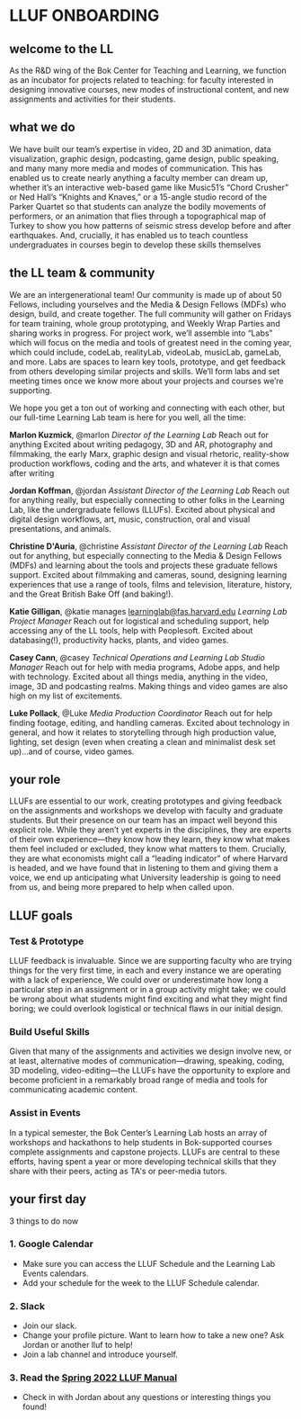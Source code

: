 # LLUF ONBOARDING

## welcome to the LL
As the R&D wing of the Bok Center for Teaching and Learning, we function as an incubator for projects related to teaching: for faculty interested in designing innovative courses, new modes of instructional content, and new assignments and activities for their students.

## what we do
We have built our team’s expertise in video, 2D and 3D animation, data visualization, graphic design, podcasting, game design, public speaking, and many many more media and modes of communication. This has enabled us to create nearly anything a faculty member can dream up, whether it’s an interactive web-based game like Music51’s “Chord Crusher” or Ned Hall’s “Knights and Knaves,” or a 15-angle studio record of the Parker Quartet so that students can analyze the bodily movements of performers, or an animation that flies through a topographical map of Turkey to show you how patterns of seismic stress develop before and after earthquakes. And, crucially, it has enabled us to teach countless undergraduates in courses begin to develop these skills themselves

## the LL team & community
We are an intergenerational team! Our community is made up of about  50 Fellows, including yourselves and the Media & Design Fellows (MDFs) who design, build, and create together. The full community will gather on Fridays for team training, whole group prototyping, and Weekly Wrap Parties and sharing works in progress. For project work, we’ll assemble into “Labs” which will focus on the media and tools of greatest need in the coming year, which could include, codeLab, realityLab, videoLab, musicLab, gameLab, and more. Labs are spaces to learn key tools, prototype, and get feedback from others developing similar projects and skills. We’ll form labs and set meeting times once we know more about your projects and courses we’re supporting.

We hope you get a ton out of working and connecting with each other, but our full-time Learning Lab team is here for you well, all the time:

**Marlon Kuzmick**, @marlon
*Director of the Learning Lab*
Reach out for anything
Excited about writing pedagogy, 3D and AR, photography and filmmaking, the early Marx, graphic design and visual rhetoric, reality-show production workflows, coding and the arts, and whatever it is that comes after writing 

**Jordan Koffman**, @jordan
*Assistant Director of the Learning Lab*
Reach out for anything really, but especially connecting to other folks in the Learning Lab, like the undergraduate fellows (LLUFs).
Excited about physical and digital design workflows, art, music, construction, oral and visual presentations, and  animals.

**Christine D'Auria**, @christine
*Assistant Director of the Learning Lab*
Reach out for anything, but especially connecting to the Media & Design Fellows (MDFs) and learning about the tools and projects these graduate fellows support.
Excited about filmmaking and cameras, sound, designing learning experiences that use a range of tools, films and television, literature, history, and the Great British Bake Off (and baking!).

**Katie Gilligan**, @katie
manages learninglab@fas.harvard.edu
*Learning Lab Project Manager*
Reach out for logistical and scheduling support, help accessing any of the LL tools, help with Peoplesoft.
Excited about databasing(!), productivity hacks, plants, and video games.

**Casey Cann**, @casey
*Technical Operations and Learning Lab Studio Manager*
Reach out for help with media programs, Adobe apps, and help with technology.
Excited about all things media, anything in the video, image, 3D and podcasting realms. Making things and video games are also high on my list of excitements.

**Luke Pollack**, @Luke
*Media Production Coordinator*
Reach out for help finding footage, editing, and handling cameras.
Excited about technology in general, and how it relates to storytelling through high production value, lighting, set design (even when creating a clean and minimalist desk set up)...and of course, video games.








## your role
LLUFs are essential to our work, creating prototypes and giving feedback on the assignments and workshops we develop with faculty and graduate students. But their presence on our team has an impact well beyond this explicit role. While they aren’t yet experts in the disciplines, they are experts of their own experience—they know how they learn, they know what makes them feel included or excluded, they know what matters to them. Crucially, they are what economists might call a “leading indicator” of where Harvard is headed, and we have found that in listening to them and giving them a voice, we end up anticipating what University leadership is going to need from us, and being more prepared to help when called upon. 

## LLUF goals
### Test & Prototype
LLUF feedback is invaluable. Since we are supporting faculty who are trying things for the very first time, in each and every instance we are operating with a lack of experience, We could over or underestimate how long a particular step in an assignment or in a group activity might take; we could be wrong about what students might find exciting and what they might find boring; we could overlook logistical or technical flaws in our initial design.
### Build Useful Skills
Given that many of the assignments and activities we design involve new, or at least, alternative modes of communication—drawing, speaking, coding, 3D modeling, video-editing—the LLUFs have the opportunity to explore and become proficient in a remarkably broad range of media and tools for communicating academic content.
### Assist in Events
In a typical semester, the Bok Center’s Learning Lab hosts an array of workshops and hackathons to help students in Bok-supported courses complete assignments and capstone projects. LLUFs are central to these efforts, having spent a year or more developing technical skills that they share with their peers, acting as TA's or peer-media tutors.

## your first day
3 things to do now
### 1. Google Calendar
* Make sure you can access the LLUF Schedule and the Learning Lab Events calendars.
* Add your schedule for the week to the LLUF Schedule calendar.

### 2. Slack
* Join our slack.
* Change your profile picture. Want to learn how to take a new one? Ask Jordan or another lluf to help!
* Join a lab channel and introduce yourself.

### 3. Read the [Spring 2022 LLUF Manual](https://hackmd.io/EoEtMVo0QaSMvN4TNqY_Zg)
* Check in with Jordan about any questions or interesting things you found!



